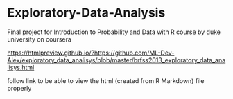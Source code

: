 # Exploratory-Data-Analysis
Final project for Introduction to Probability and Data with R course by duke university on coursera

https://htmlpreview.github.io/?https://github.com/ML-Dev-Alex/exploratory_data_analisys/blob/master/brfss2013_exploratory_data_analisys.html

follow link to be able to view the html (created from R Markdown) file properly

